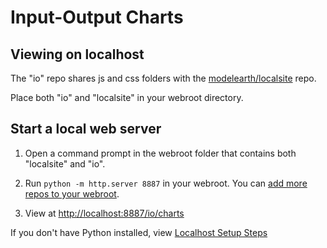 # Input-Output Charts

## Viewing on localhost

The "io" repo shares js and css folders with the [modelearth/localsite](https://github.com/modelearth/localsite/) repo.

Place both "io" and "localsite" in your webroot directory. 

## Start a local web server

1. Open a command prompt in the webroot folder that contains both "localsite" and "io".

2. Run `python -m http.server 8887` in your webroot. You can [add more repos to your webroot](https://model.earth/localsite/start/steps/).

3. View at [http://localhost:8887/io/charts](http://localhost:8887/io/charts/)  

If you don't have Python installed, view [Localhost Setup Steps](https://model.earth/localsite/start/)










